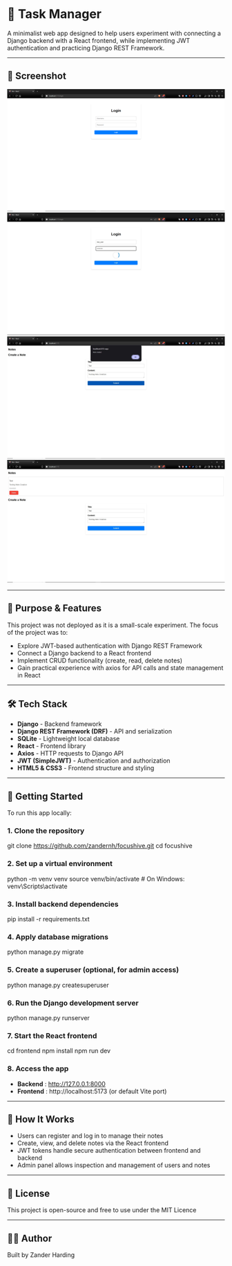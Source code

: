# 🔄 Task Manager

A minimalist web app designed to help users experiment with connecting a Django backend with a React frontend, while implementing JWT authentication and practicing Django REST Framework.

---

## 📸 Screenshot

![Task Manager Screenshot](screenshot1.JPG)
![Task Manager Screenshot](screenshot2.jpg)
![Task Manager Screenshot](screenshot3.jpg)
![Task Manager Screenshot](screenshot4.jpg)

---

## 🎯 Purpose & Features

This project was not deployed as it is a small-scale experiment. The focus of the project was to:

- Explore JWT-based authentication with Django REST Framework
- Connect a Django backend to a React frontend
- Implement CRUD functionality (create, read, delete notes)
- Gain practical experience with axios for API calls and state management in React

---

## 🛠️ Tech Stack

- **Django** - Backend framework
- **Django REST Framework (DRF)** - API and serialization
- **SQLite** - Lightweight local database
- **React** - Frontend library
- **Axios** - HTTP requests to Django API
- **JWT (SimpleJWT)** - Authentication and authorization
- **HTML5 & CSS3** - Frontend structure and styling

---

## 🚀 Getting Started

To run this app locally:

### 1. Clone the repository

git clone https://github.com/zandernh/focushive.git
cd focushive

### 2. Set up a virtual environment

python -m venv venv
source venv/bin/activate  # On Windows: venv\Scripts\activate

### 3. Install backend dependencies

pip install -r requirements.txt

### 4. Apply database migrations

python manage.py migrate

### 5. Create a superuser (optional, for admin access)

python manage.py createsuperuser

### 6. Run the Django development server

python manage.py runserver

### 7. Start the React frontend

cd frontend
npm install
npm run dev

### 8. Access the app

- **Backend** : http://127.0.0.1:8000
- **Frontend** : http://localhost:5173 (or default Vite port)

---

## 🧠 How It Works

- Users can register and log in to manage their notes
- Create, view, and delete notes via the React frontend
- JWT tokens handle secure authentication between frontend and backend
- Admin panel allows inspection and management of users and notes

---

## 📄 License

This project is open-source and free to use under the MIT Licence

---

## 🙋‍♂️ Author

Built by Zander Harding
